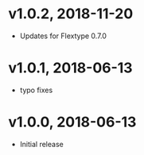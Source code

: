 # v1.0.2, 2018-11-20
* Updates for Flextype 0.7.0

# v1.0.1, 2018-06-13
* typo fixes

# v1.0.0, 2018-06-13
* Initial release
